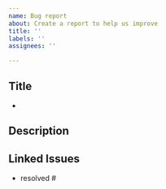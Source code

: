 ```yaml
---
name: Bug report
about: Create a report to help us improve
title: ''
labels: ''
assignees: ''

---
```


## Title
- 

## Description

## Linked Issues
  
- resolved #
